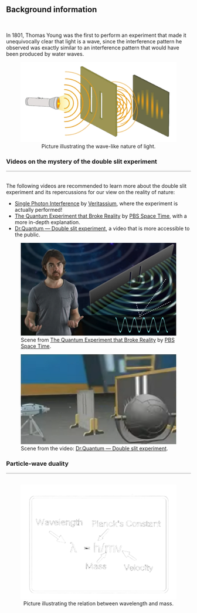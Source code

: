 
## Background information
<div class="header_line"><br/></div>

In 1801, Thomas Young was the first to perform an experiment that made it unequivocally clear
that light is a wave, since the interference pattern he observed was exactly similar to
an interference pattern that would have been produced by water waves.

<figure style="float: center; text-align: center;">
  <a href="https://energywavetheory.com/explanations/double-slit-experiment/">
    <img alt="Double slit experiment" src="images/wave_particle_duality.png"/>
  </a>
  <figcaption>Picture illustrating the wave-like nature of light.</figcaption>
</figure>
<p style="clear: both;"></p>

### Videos on the mystery of the double slit experiment
<div style="border-top: 1px solid #999999"><br/></div>

The following videos are recommended to learn more about the double slit experiment
and its repercussions for our view on the reality of nature:

- [Single Photon Interference](https://www.youtube.com/watch?v=GzbKb59my3U) by [Veritassium](https://www.youtube.com/@veritasium), where the experiment is actually performed!
- [The Quantum Experiment that Broke Reality](https://www.youtube.com/watch?v=p-MNSLsjjdo) by [PBS Space Time](https://www.youtube.com/@pbsspacetime), with a more in-depth explanation.
- [Dr.Quantum &mdash; Double slit experiment](https://www.youtube.com/watch?v=Q1YqgPAtzho), a video that is more accessible to the public.

<div class="double_image">
<figure class="left_image">
  <a href="https://www.youtube.com/watch?v=p-MNSLsjjdo">
    <img alt="Double slit" src="images/pbs_space_time.png" title="Click to animate"/>
  </a>
  <figcaption>Scene from <a href="">The Quantum Experiment that Broke Reality</a> by 
  <a href="https://www.youtube.com/@pbsspacetime">PBS Space Time</a>.</figcaption>
</figure>
<figure class="right_image">
  <a href="https://www.youtube.com/watch?v=Q1YqgPAtzho">
    <img alt="Dynamic double slit" src="images/dr_quantum.png" title="Click to animate"/>
  </a>
  <figcaption>Scene from the video: 
  <a href="https://www.youtube.com/watch?v=Q1YqgPAtzho">Dr.Quantum &mdash; Double slit experiment</a>.</figcaption>
</figure> 
</div>
<p style="clear: both;"></p>

### Particle-wave duality
<div style="border-top: 1px solid #999999"><br/></div>

<figure style="float: center; text-align: center;">
  <a href="https://www.threads.net/@omshah117/post/C9rk0S1yzdO/">
    <img alt="De Broglie relation" src="images/de_broglie.png"/>
  </a>
  <figcaption>Picture illustrating the relation between wavelength and mass.</figcaption>
</figure>
<p style="clear: both;"></p>
